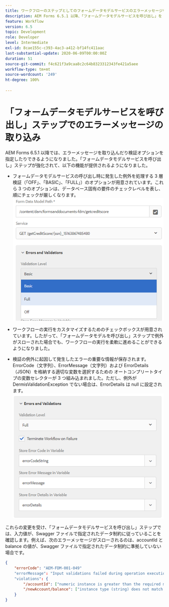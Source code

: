 ```yaml
---
title: ワークフローのステップとしてのフォームデータモデルサービスのエラーメッセージを取り込む方法
description: AEM Forms 6.5.1 以降、「フォームデータモデルサービスを呼び出し」を AEM ワークフローのステップとして使用する際に発生する、エラーメッセージを取り込めるようになりました。ワークフロー。
feature: Workflow
version: 6.5
topic: Development
role: Developer
level: Intermediate
exl-id: 8cae155c-c393-4ac3-a412-bf14fc411aac
last-substantial-update: 2020-06-09T00:00:00Z
duration: 51
source-git-commit: f4c621f3a9caa8c2c64b8323312343fe421a5aee
workflow-type: tm+mt
source-wordcount: '249'
ht-degree: 100%

---
```


# 「フォームデータモデルサービスを呼び出し」ステップでのエラーメッセージの取り込み

AEM Forms 6.5.1 以降では、エラーメッセージを取り込んだり検証オプションを指定したりできるようになりました。「フォームデータモデルサービスを呼び出し」ステップが強化されて、以下の機能が提供されるようになりました。

* フォームデータモデルサービスの呼び出し時に発生した例外を処理する 3 層検証（「OFF」、「BASIC」、「FULL」）のオプションが用意されています。これら 3 つのオプションは、データベース固有の要件のチェックレベルを表し、順にチェックが厳しくなります。
  ![validation-levels](assets/validation-level.PNG)

* ワークフローの実行をカスタマイズするためのチェックボックスが用意されています。したがって、「フォームデータモデルを呼び出し」ステップで例外がスローされた場合でも、ワークフローの実行を柔軟に進めることができるようになりました。

* 検証の例外に起因して発生したエラーの重要な情報が保存されます。ErrorCode（文字列）、ErrorMessage（文字列）および ErrorDetails（JSON）を格納する適切な変数を選択するための オートコンプリートタイプの変数セレクターが 3 つ組み込まれました。ただし、例外が DermisValidationException でない場合は、ErrorDetails は null に設定されます。
  ![エラーメッセージの取り込み](assets/fdm-error-details.PNG)

これらの変更を受け、「フォームデータモデルサービスを呼び出し」ステップでは、入力値が、Swagger ファイルで指定されたデータ制約に従っていることを確認します。例えば、次のエラーメッセージがスローされるのは、accountId と balance の値が、Swagger ファイルで指定されたデータ制約に準拠していない場合です。

```json
{
    "errorCode": "AEM-FDM-001-049"
    "errorMessage": "Input validations failed during operation execution"
    "violations": {
        "/accountId": ["numeric instance is greater than the required maximum (maximum: 20, found: 97)"],
        "/newAccount/balance": ["instance type (string) does not match any allowed primitive type (allowed: [\"integer\",\"number\"])"]
    }   
}
```

